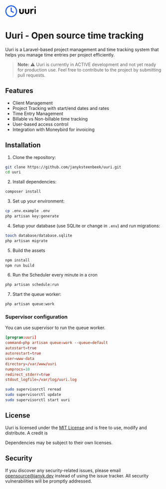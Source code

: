 <img src="public/img/uuri.png" alt="Uuri Logo" width="100">

# Uuri - Open source time tracking

Uuri is a Laravel-based project management and time tracking system that helps you manage time entries per project efficiently.

> **Note:** ⚠️ Uuri is currently in ACTIVE development and not yet ready for production use. Feel free to contribute to the project by submitting pull requests.

## Features

- Client Management
- Project Tracking with start/end dates and rates
- Time Entry Management
- Billable vs Non-billable time tracking
- User-based access control
- Integration with Moneybird for invoicing

## Installation

1. Clone the repository:

```bash
git clone https://github.com/janyksteenbeek/uuri.git
cd uuri
```

2. Install dependencies:

```bash
composer install
```

3. Set up your environment:

```bash
cp .env.example .env
php artisan key:generate
```

4. Setup your database (use SQLite or change in `.env`) and run migrations:

```bash
touch database/database.sqlite
php artisan migrate
```

5. Build the assets

```bash
npm install
npm run build
```

6. Run the Scheduler every minute in a cron

```bash
php artisan schedule:run
```

7. Start the queue worker:

```bash
php artisan queue:work
```

### Supervisor configuration

You can use supervisor to run the queue worker.

```cnf
[program:uuri]
command=php artisan queue:work --queue=default
autostart=true
autorestart=true
user=www-data
directory=/var/www/uuri
numprocs=10
redirect_stderr=true
stdout_logfile=/var/log/uuri.log
```

```bash
sudo supervisorctl reread
sudo supervisorctl update
sudo supervisorctl start uuri
```

## License

Uuri is licensed under the [MIT License](LICENSE) and is free to use, modify and distribute. A credit is

Dependencies may be subject to their own licenses.

## Security

If you discover any security-related issues, please email [opensource@janyk.dev](mailto:opensource@janyk.dev) instead of using the
issue tracker. All security vulnerabilities will be promptly addressed.
